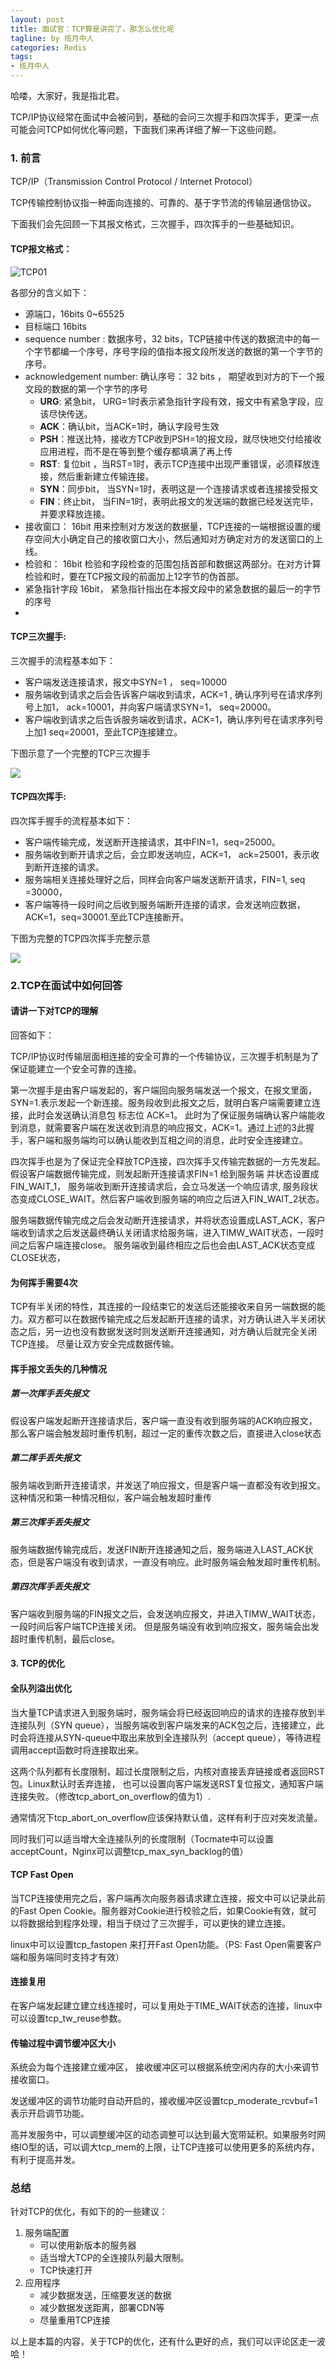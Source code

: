 ```yaml
---
layout: post
title: 面试官：TCP算是讲完了，那怎么优化呢
tagline: by 揽月中人
categories: Redis
tags:
- 揽月中人
---
```


哈喽，大家好，我是指北君。  

TCP/IP协议经常在面试中会被问到，基础的会问三次握手和四次挥手，更深一点可能会问TCP如何优化等问题，下面我们来再详细了解一下这些问题。

<!--more-->

### 1. 前言

TCP/IP（Transmission Control Protocol / Internet Protocol）

TCP传输控制协议指一种面向连接的、可靠的、基于字节流的传输层通信协议。

下面我们会先回顾一下其报文格式，三次握手，四次挥手的一些基础知识。

#### TCP报文格式：

![TCP01](https://www.javanorth.cn/assets/images/2022/lyj/TCP01.png)

各部分的含义如下：

- 源端口，16bits 0~65525
- 目标端口 16bits
- sequence number : 数据序号，32 bits，TCP链接中传送的数据流中的每一个字节都编一个序号，序号字段的值指本报文段所发送的数据的第一个字节的序号。
- acknowledgement number:  确认序号： 32 bits ， 期望收到对方的下一个报文段的数据的第一个字节的序号
  - **URG**: 紧急bit， URG=1时表示紧急指针字段有效，报文中有紧急字段，应该尽快传送。
  - **ACK**：确认bit，当ACK=1时，确认字段号生效
  - **PSH**：推送比特，接收方TCP收到PSH=1的报文段，就尽快地交付给接收应用进程，而不是在等到整个缓存都填满了再上传
  - **RST**:  复位bit ，当RST=1时，表示TCP连接中出现严重错误，必须释放连接，然后重新建立传输连接。
  - **SYN**：同步bit， 当SYN=1时，表明这是一个连接请求或者连接接受报文
  - **FIN**：终止bit， 当FIN=1时，表明此报文的发送端的数据已经发送完毕，并要求释放连接。
- 接收窗口： 16bit 用来控制对方发送的数据量，TCP连接的一端根据设置的缓存空间大小确定自己的接收窗口大小，然后通知对方确定对方的发送窗口的上线。
- 检验和： 16bit 检验和字段检查的范围包括首部和数据这两部分。在对方计算检验和时，要在TCP报文段的前面加上12字节的伪首部。
- 紧急指针字段 16bit， 紧急指针指出在本报文段中的紧急数据的最后一的字节的序号
- 



#### TCP三次握手:

三次握手的流程基本如下：

- 客户端发送连接请求，报文中SYN=1 ， seq=10000
- 服务端收到请求之后会告诉客户端收到请求，ACK=1 , 确认序列号在请求序列号上加1， ack=10001，并向客户端请求SYN=1， seq=20000。
- 客户端收到请求之后告诉服务端收到请求，ACK=1，确认序列号在请求序列号上加1 seq=20001，至此TCP连接建立。

下图示意了一个完整的TCP三次握手

![](https://www.javanorth.cn/assets/images/2022/lyj/TCP02.png)



#### TCP四次挥手:

四次挥手握手的流程基本如下：

- 客户端传输完成，发送断开连接请求，其中FIN=1，seq=25000。
- 服务端收到断开请求之后，会立即发送响应，ACK=1， ack=25001，表示收到断开连接的请求。
- 服务端相关连接处理好之后，同样会向客户端发送断开请求，FIN=1, seq =30000，
- 客户端等待一段时间之后收到服务端断开连接的请求，会发送响应数据，ACK=1，seq=30001.至此TCP连接断开。



下图为完整的TCP四次挥手完整示意

![](https://www.javanorth.cn/assets/images/2022/lyj/TCP03.png)



### 2.TCP在面试中如何回答

#### 请讲一下对TCP的理解

回答如下：

TCP/IP协议时传输层面相连接的安全可靠的一个传输协议，三次握手机制是为了保证能建立一个安全可靠的连接。

第一次握手是由客户端发起的，客户端回向服务端发送一个报文，在报文里面，SYN=1.表示发起一个新连接。服务段收到此报文之后，就明白客户端需要建立连接，此时会发送确认消息包 标志位 ACK=1。 此时为了保证服务端确认客户端能收到消息，就需要客户端在发送收到消息的响应报文，ACK=1。通过上述的3此握手，客户端和服务端均可以确认能收到互相之间的消息，此时安全连接建立。

四次挥手也是为了保证完全释放TCP连接，四次挥手又传输完数据的一方先发起。假设客户端数据传输完成，则发起断开连接请求FIN=1 给到服务端 并状态设置成FIN_WAIT_1， 服务端收到断开连接请求后，会立马发送一个响应请求, 服务段状态变成CLOSE_WAIT。然后客户端收到服务端的响应之后进入FIN_WAIT_2状态。 

服务端数据传输完成之后会发动断开连接请求，并将状态设置成LAST_ACK，客户端收到请求之后发送最终确认关闭请求给服务端，进入TIMW_WAIT状态，一段时间之后客户端连接close。 服务端收到最终相应之后也会由LAST_ACK状态变成CLOSE状态，



#### 为何挥手需要4次

TCP有半关闭的特性，其连接的一段结束它的发送后还能接收来自另一端数据的能力。双方都可以在数据传输完成之后发起断开连接的请求，对方确认进入半关闭状态之后，另一边也没有数据发送时则发送断开连接通知，对方确认后就完全关闭TCP连接。 尽量让双方安全完成数据传输。



#### 挥手报文丢失的几种情况

##### 第一次挥手丢失报文

假设客户端发起断开连接请求后，客户端一直没有收到服务端的ACK响应报文，那么客户端会触发超时重传机制，超过一定的重传次数之后，直接进入close状态

##### 第二挥手丢失报文

服务端收到断开连接请求，并发送了响应报文，但是客户端一直都没有收到报文。这种情况和第一种情况相似，客户端会触发超时重传

##### 第三次挥手丢失报文

服务端数据传输完成后，发送FIN断开连接通知之后，服务端进入LAST_ACK状态，但是客户端没有收到请求，一直没有响应。此时服务端会触发超时重传机制。

##### 第四次挥手丢失报文

客户端收到服务端的FIN报文之后，会发送响应报文，并进入TIMW_WAIT状态，一段时间后客户端TCP连接关闭。 但是服务端没有收到响应报文，服务端会出发超时重传机制，最后close。



#### 3. TCP的优化

#### 全队列溢出优化

当大量TCP请求进入到服务端时，服务端会将已经返回响应的请求的连接存放到半连接队列（SYN queue），当服务端收到客户端发来的ACK包之后，连接建立，此时会将连接从SYN-queue中取出来放到全连接队列（accept queue），等待进程调用accept函数时将连接取出来。 

这两个队列都有长度限制，超过长度限制之后，内核对直接丢弃链接或者返回RST包。Linux默认时丢弃连接， 也可以设置向客户端发送RST复位报文，通知客户端连接失败。（修改tcp_abort_on_overflow的值为1）.

通常情况下tcp_abort_on_overflow应该保持默认值，这样有利于应对突发流量。

同时我们可以适当增大全连接队列的长度限制（Tocmate中可以设置acceptCount，Nginx可以调整tcp_max_syn_backlog的值）



#### TCP Fast Open

当TCP连接使用完之后，客户端再次向服务器请求建立连接，报文中可以记录此前的Fast Open Cookie。服务器对Cookie进行校验之后，如果Cookie有效，就可以将数据给到程序处理，相当于绕过了三次握手，可以更快的建立连接。

linux中可以设置tcp_fastopen 来打开Fast Open功能。（PS: Fast Open需要客户端和服务端同时支持才有效）

#### 连接复用

在客户端发起建立建立线连接时，可以复用处于TIME_WAIT状态的连接，linux中可以设置tcp_tw_reuse参数。



#### 传输过程中调节缓冲区大小

系统会为每个连接建立缓冲区， 接收缓冲区可以根据系统空闲内存的大小来调节接收窗口。

发送缓冲区的调节功能时自动开启的，接收缓冲区设置tcp_moderate_rcvbuf=1表示开启调节功能。

高并发服务中，可以调整缓冲区的动态调整可以达到最大宽带延积。如果服务时网络IO型的话，可以调大tcp_mem的上限，让TCP连接可以使用更多的系统内存，有利于提高并发。



### 总结

针对TCP的优化，有如下的的一些建议：

1. 服务端配置
   - 可以使用新版本的服务器
   - 适当增大TCP的全连接队列最大限制。
   - TCP快速打开
2. 应用程序
   - 减少数据发送，压缩要发送的数据
   - 减少数据发送距离，部署CDN等
   - 尽量重用TCP连接



以上是本篇的内容，关于TCP的优化，还有什么更好的点，我们可以评论区走一波哈！

